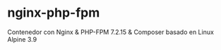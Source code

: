 # nginx-php-fpm
Contenedor con Nginx &amp; PHP-FPM 7.2.15 &amp; Composer basado en Linux Alpine 3.9

